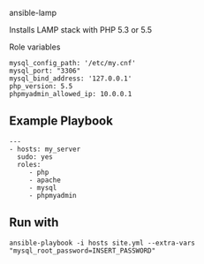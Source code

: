 ansible-lamp

Installs LAMP stack with PHP 5.3 or 5.5

Role variables

    mysql_config_path: '/etc/my.cnf'
	mysql_port: "3306"
	mysql_bind_address: '127.0.0.1'
	php_version: 5.5
	phpmyadmin_allowed_ip: 10.0.0.1

Example Playbook
----------------

    ---
	- hosts: my_server
	  sudo: yes
	  roles:
		 - php
		 - apache
		 - mysql
		 - phpmyadmin
		 
Run with
----------------
	ansible-playbook -i hosts site.yml --extra-vars "mysql_root_password=INSERT_PASSWORD"